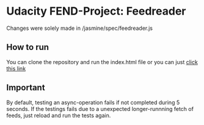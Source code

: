 # Udacity FEND-Project: Feedreader

Changes were solely made in  /jasmine/spec/feedreader.js

## How to run
You can clone the repository and run the index.html file or you can just [click this link](https://derrado.github.io/fend-feedreader/)

## Important
By default, testing an async-operation fails if not completed during 5 seconds.
If the testings fails due to a unexpected longer-runnning fetch of feeds, just reload and run the tests again.
